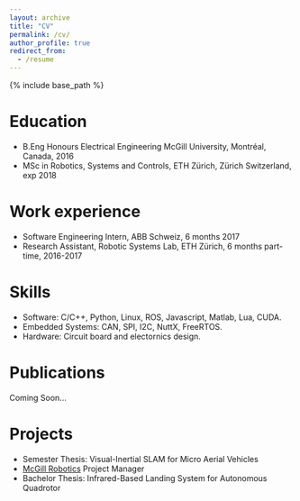 ```yaml
---
layout: archive
title: "CV"
permalink: /cv/
author_profile: true
redirect_from:
  - /resume
---
```


{% include base_path %}

Education
======
* B.Eng Honours Electrical Engineering McGill University, Montréal, Canada, 2016
* MSc in Robotics, Systems and Controls, ETH Zürich, Zürich Switzerland, exp 2018

Work experience
======

* Software Engineering Intern, ABB Schweiz, 6 months 2017
* Research Assistant, Robotic Systems Lab, ETH Zürich, 6 months part-time, 2016-2017
  
Skills
======

* Software: C/C++, Python, Linux, ROS, Javascript, Matlab, Lua, CUDA.
* Embedded Systems: CAN, SPI, I2C, NuttX, FreeRTOS.
* Hardware: Circuit board and electornics design.

Publications
======

Coming Soon...
  
Projects
======

* Semester Thesis: Visual-Inertial SLAM for Micro Aerial Vehicles
* [McGill Robotics](www.mcgillrobotics.com) Project Manager
* Bachelor Thesis: Infrared-Based Landing System for Autonomous Quadrotor